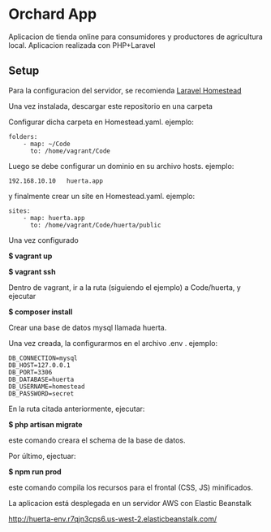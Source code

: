 # Orchard App

Aplicacion de tienda online para consumidores y productores de agricultura local. Aplicacion realizada con PHP+Laravel

## Setup

Para la configuracion del servidor, se recomienda [Laravel Homestead](https://laravel.com/docs/5.4/homestead)

Una vez instalada, descargar este repositorio en una carpeta

Configurar dicha carpeta en Homestead.yaml. ejemplo:

````
folders:
    - map: ~/Code
      to: /home/vagrant/Code
````

Luego se debe configurar un dominio en su archivo hosts. ejemplo:

````
192.168.10.10   huerta.app
````

y finalmente crear un site en Homestead.yaml. ejemplo:

````
sites:
    - map: huerta.app
      to: /home/vagrant/Code/huerta/public
````

Una vez configurado

**$ vagrant up**

**$ vagrant ssh**

Dentro de vagrant, ir a la ruta (siguiendo el ejemplo) a Code/huerta, y ejecutar

**$ composer install**

Crear una base de datos mysql llamada huerta.

Una vez creada, la configurarmos en el archivo .env . ejemplo:

````
DB_CONNECTION=mysql
DB_HOST=127.0.0.1
DB_PORT=3306
DB_DATABASE=huerta
DB_USERNAME=homestead
DB_PASSWORD=secret
````

En la ruta citada anteriormente, ejecutar:

**$ php artisan migrate**

este comando creara el schema de la base de datos.

Por último, ejectuar:

**$ npm run prod**

este comando compila los recursos para el frontal (CSS, JS) minificados.

La aplicacion está desplegada en un servidor AWS con Elastic Beanstalk

http://huerta-env.r7qjn3cps6.us-west-2.elasticbeanstalk.com/

